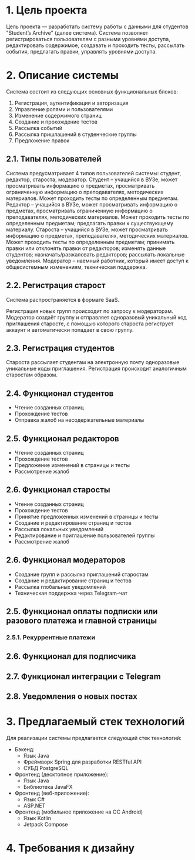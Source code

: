 # 1. Цель проекта

Цель проекта —  разработать систему работы с данными для студентов "Student’s Archive" 
(далее система). Система позволяет регистрироваться пользователям с разными уровнями
доступа, редактировать содержимое, создавать и проходить тесты, рассылать события, 
предлагать правки, управлять уровнями доступа.


# 2. Описание системы

Система состоит из следующих основных функциональных блоков:

1. Регистрация, аутентификация и авторизация
2. Управление ролями и пользователями
3. Изменение содержимого страниц
4. Создание и прохождение тестов
5. Рассылка событий
6. Рассылка пришлашений в студенческие группы
7. Предложение правок

## 2.1. Типы пользователей

Система предусматривает 4 типов пользователей системы: студент, редактор, 
староста, модератор. 
Студент – учащийся в ВУЗе, может просматривать информацию о предметах, просматривать ограниченную информацию о 
преподавателях, методических материалов. Может проходить тесты по определенным предметам.
Редактор – учащийся в ВУЗе, может просматривать информацию о предметах, просматривать ограниченную информацию о  преподавателях, 
методических материалов. Может проходить тесты по определенным предметам; предлагать
правки к существующему материалу.
Староста – учащийся в ВУЗе, может просматривать информацию о предметах, преподавателях, 
методических материалов. Может проходить тесты по определенным предметам; принимать
правки или отклонять правки от редакторов; изменять данные студентов; назначать/разжаловать 
редакторов; рассылать локальные уведомления.
Модератор – наемный работник, который имеет доступ к общесистемным изменениям, техническая поддержка.

## 2.2. Регистрация старост

Система распространяется в формате SaaS.

Регистрация новых групп происходит по запросу к модераторам. Модератор создаёт группу и отправляет одноразовый уникальный код приглашения старосте, с помощью которого староста региструет аккаунт и автоматически попадает в свою группу.

## 2.3. Регистрация студентов

Староста рассылает студентам на электронную почту одноразовые уникальные коды приглашения. Регистрация происходит аналогичным старостам образом.

## 2.4. Функционал студентов

- Чтение созданных страниц
- Прохождение тестов
- Отправка жалоб на несодержательные материалы

## 2.5. Функционал редакторов

- Чтение созданных страниц
- Прохождение тестов
- Предложение изменений в страницы и тесты
- Рассмотрение жалоб

## 2.6. Функционал старосты

- Чтение созданных страниц
- Прохождение тестов
- Принятие предложенных изменений в страницы и тесты
- Создание и редактирование страниц и тестов
- Рассылка локальных уведомлений
- Редактирование и приглашение пользователей группы
- Рассмотрение жалоб

## 2.6. Функционал модераторов

- Создание групп и рассылка приглашений старостам
- Создание и редактирование страниц и тестов
- Рассылка глобальных уведомлений
- Техническая поддержка через Telegram-чат




## 2.5. Функционал оплаты подписки или разового платежа и главной страницы


### 2.5.1. Рекуррентные платежи




## 2.6. Функционал для подписчика



## 2.7. Функционал интеграции с Telegram



## 2.8. Уведомления о новых постах



# 3. Предлагаемый стек технологий

Для реализации системы предлагается следующий стек технологий:

* Бэкенд:
    - Язык Java
    - Фреймворк Spring для разработки RESTful API
    - СУБД PostgreSQL
* Фронтенд (десктопное приложение):
    - Язык Java
    - Библиотека JavaFX
* Фронтенд (веб-приложение):
    - Язык C#
    - ASP.NET
* Фронтенд (мобильное приложение на ОС Android)
    - Язык Kotlin
    - Jetpack Compose




# 4. Требования к дизайну

